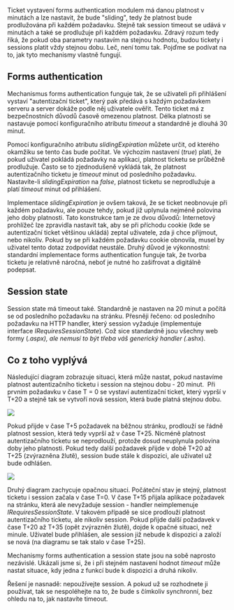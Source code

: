 <!-- dcterms:identifier = aspnetcz#184 -->
<!-- dcterms:title = Forms authentication a session state - proč nejsou synchronní? -->
<!-- dcterms:abstract = Ticket vystavení forms authentication modulem má danou platnost v minutách a lze nastavit, že bude "sliding", tedy že platnost bude prodlužována při každém požadavku. Stejně tak session timeout se udává v minutách a také se prodlužuje při každém požadavku. Zdravý rozum tedy říká, že pokud oba parametry nastavím na stejnou hodnotu, budou tickety i sessions platit vždy stejnou dobu. Leč, není tomu tak. Pojďme se podívat na to, jak tyto mechanismy vlastně fungují. -->
<!-- np9:categoryId = 1 -->
<!-- x4w:category = Tipy, triky -->
<!-- np9:authorId = 1 -->
<!-- np9:authorEmail = michal.valasek@altairis.cz -->
<!-- dcterms:creator = Michal Altair Valášek -->
<!-- dcterms:created = 2008-02-16T13:55:53.117+01:00 -->
<!-- dcterms:dateAccepted = 2008-02-16T13:55:53.117+01:00 -->

Ticket vystavení forms authentication modulem má danou platnost v minutách a lze nastavit, že bude "sliding", tedy že platnost bude prodlužována při každém požadavku. Stejně tak session timeout se udává v minutách a také se prodlužuje při každém požadavku. Zdravý rozum tedy říká, že pokud oba parametry nastavím na stejnou hodnotu, budou tickety i sessions platit vždy stejnou dobu. Leč, není tomu tak. Pojďme se podívat na to, jak tyto mechanismy vlastně fungují.

## Forms authentication

Mechanismus forms authentication funguje tak, že se uživateli při přihlášení vystaví "autentizační ticket", který pak předává s každým požadavkem serveru a server dokáže podle něj uživatele ověřit. Tento ticket má z bezpečnostních důvodů časově omezenou platnost. Délka platnosti se nastavuje pomocí konfiguračního atributu *timeout* a standardně je dlouhá 30 minut. 

Pomocí konfiguračního atributu *slidingExpiration* můžete určit, od kterého okamžiku se tento čas bude počítat. Ve výchozím nastavení (*true*) platí, že pokud uživatel pokládá požadavky na aplikaci, platnost ticketu se průběžně prodlužuje. Často se to zjednodušeně vykládá tak, že platnost autentizačního ticketu je *timeout* minut od posledního požadavku. Nastavíte-li *slidingExpiration* na *false*, platnost ticketu se neprodlužuje a platí *timeout* minut od přihlášení.

Implementace *slidingExpiration* je ovšem taková, že se ticket neobnovuje při každém požadavku, ale pouze tehdy, pokud již uplynula nejméně polovina jeho doby platnosti. Tato konstrukce tam je ze dvou důvodů: Internetový prohlížeč lze zpravidla nastavit tak, aby se při příchodu cookie (kde se autentizační ticket většinou ukládá) zeptal uživatele, zda ji chce přijmout, nebo nikoliv. Pokud by se při každém požadavku cookie obnovila, musel by uživatel tento dotaz zodpovídat neustále. Druhý důvod je výkonnostní: standardní implementace forms authentication funguje tak, že tvorba ticketu je relativně náročná, neboť je nutné ho zašifrovat a digitálně podepsat.

## Session state

Session state má timeout také. Standardně je nastaven na 20 minut a počítá se od posledního požadavku na stránku. Přesněji řečeno: od posledního požadavku na HTTP handler, který session vyžaduje (implementuje interface *IRequiresSessionState*). Což sice standardně jsou všechny web formy (*.aspx), ale nemusí to být třeba váš generický handler (*.ashx).

## Co z toho vyplývá

Následující diagram zobrazuje situaci, která může nastat, pokud nastavíme platnost autentizačního ticketu i session na stejnou dobu - 20 minut.  Při prvním požadavku v čase T = 0 se vystaví autentizační ticket, který vyprší v T+20 a stejně tak se vytvoří nová session, která bude platná stejnou dobu.

![](https://www.cdn.altairis.cz/Blog/2008/20080216-20080216-AuthMissing_3.png) 

Pokud přijde v čase T+5 požadavek na běžnou stránku, prodlouží se řádně platnost session, která tedy vyprší až v čase T+25. Nicméně platnost autentizačního ticketu se neprodlouží, protože dosud neuplynula polovina doby jeho platnosti. Pokud tedy další požadavek přijde v době T+20 až T+25 (zvýrazněna žlutě), session bude stále k dispozici, ale uživatel už bude odhlášen.

![](https://www.cdn.altairis.cz/Blog/2008/20080216-20080216-SessionMissing_3.png) 

Druhý diagram zachycuje opačnou situaci. Počáteční stav je stejný, platnost ticketu i session začala v čase T=0. V čase T+15 přijala aplikace požadavek na stránku, která ale nevyžaduje session - handler neimplemenuje *IRequiresSessionState*. V takovém případě se sice prodlouží platnost autentizačního ticketu, ale nikoliv session. Pokud přijde další požadavek v čase T+20 až T+35 (opět zvýrazněn žlutě), dojde k opačné situaci, než minule. Uživatel bude přihlášen, ale session již nebude k dispozici a založí se nová (na diagramu se tak stalo v čase T+25).

Mechanismy forms authentication a session state jsou na sobě naprosto nezávislé. Ukázali jsme si, že i při stejném nastavení hodnot *timeout* může nastat situace, kdy jedna z funkcí bude k dispozici a druhá nikoliv.

Řešení je nasnadě: nepoužívejte session. A pokud už se rozhodnete ji používat, tak se nespoléhejte na to, že bude s čímkoliv synchronní, bez ohledu na to, jak nastavíte timeout.